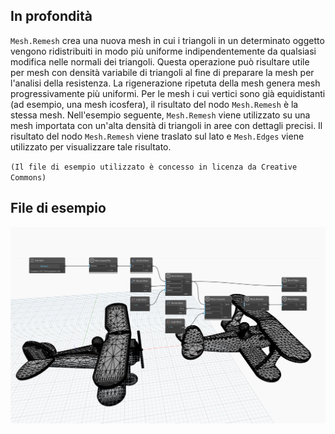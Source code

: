 ## In profondità
`Mesh.Remesh` crea una nuova mesh in cui i triangoli in un determinato oggetto vengono ridistribuiti in modo più uniforme indipendentemente da qualsiasi modifica nelle normali dei triangoli. Questa operazione può risultare utile per mesh con densità variabile di triangoli al fine di preparare la mesh per l'analisi della resistenza. La rigenerazione ripetuta della mesh genera mesh progressivamente più uniformi. Per le mesh i cui vertici sono già equidistanti (ad esempio, una mesh icosfera), il risultato del nodo `Mesh.Remesh` è la stessa mesh.
Nell'esempio seguente, `Mesh.Remesh` viene utilizzato su una mesh importata con un'alta densità di triangoli in aree con dettagli precisi. Il risultato del nodo `Mesh.Remesh` viene traslato sul lato e `Mesh.Edges` viene utilizzato per visualizzare tale risultato.

`(Il file di esempio utilizzato è concesso in licenza da Creative Commons)`

## File di esempio

![Example](./Autodesk.DesignScript.Geometry.Mesh.Remesh_img.jpg)
